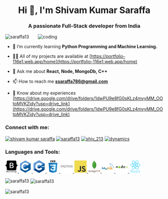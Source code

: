 
<h1 align="center">Hi 👋, I'm Shivam Kumar Saraffa</h1>
<h3 align="center">A passionate Full-Stack developer from India</h3>


<img align="right" alt="coding" width="400" src="https://user-images.githubusercontent.com/55389276/140866485-8fb1c876-9a8f-4d6a-98dc-08c4981eaf70.gif" ></img>

<p align="left"> <img src="https://komarev.com/ghpvc/?username=saraffa13&label=Profile%20views&color=0e75b6&style=flat" alt="saraffa13" /> </p>

- 🌱 I’m currently learning **Python Programming and Machine Learning.**

- 👨‍💻 All of my projects are available at [https://portfolio-116e1.web.app/home](https://portfolio-116e1.web.app/home)

- 💬 Ask me about **React, Node, MongoDb, C++**

- 📫 How to reach me **ssaraffa786@gmail.com**

- 📄 Know about my experiences [https://drive.google.com/drive/folders/1dwPU9e8fG0sKLz4mvyMM_OOtpMVKZjdy?usp=drive_link](https://drive.google.com/drive/folders/1dwPU9e8fG0sKLz4mvyMM_OOtpMVKZjdy?usp=drive_link)

<h3 align="left">Connect with me:</h3>
<p align="left">
<a href="https://linkedin.com/in/shivam kumar saraffa" target="blank"><img align="center" src="https://raw.githubusercontent.com/rahuldkjain/github-profile-readme-generator/master/src/images/icons/Social/linked-in-alt.svg" alt="shivam kumar saraffa" height="30" width="40" /></a>
<a href="https://instagram.com/saraffa13" target="blank"><img align="center" src="https://raw.githubusercontent.com/rahuldkjain/github-profile-readme-generator/master/src/images/icons/Social/instagram.svg" alt="saraffa13" height="30" width="40" /></a>
<a href="https://www.codechef.com/users/shiv_213" target="blank"><img align="center" src="https://cdn.jsdelivr.net/npm/simple-icons@3.1.0/icons/codechef.svg" alt="shiv_213" height="30" width="40" /></a>
<a href="https://auth.geeksforgeeks.org/user/dynamics" target="blank"><img align="center" src="https://raw.githubusercontent.com/rahuldkjain/github-profile-readme-generator/master/src/images/icons/Social/geeks-for-geeks.svg" alt="dynamics" height="30" width="40" /></a>
</p>

<h3 align="left">Languages and Tools:</h3>
<p align="left"> <a href="https://getbootstrap.com" target="_blank" rel="noreferrer"> <img src="https://raw.githubusercontent.com/devicons/devicon/master/icons/bootstrap/bootstrap-plain-wordmark.svg" alt="bootstrap" width="40" height="40"/> </a> <a href="https://www.cprogramming.com/" target="_blank" rel="noreferrer"> <img src="https://raw.githubusercontent.com/devicons/devicon/master/icons/c/c-original.svg" alt="c" width="40" height="40"/> </a> <a href="https://www.w3schools.com/cpp/" target="_blank" rel="noreferrer"> <img src="https://raw.githubusercontent.com/devicons/devicon/master/icons/cplusplus/cplusplus-original.svg" alt="cplusplus" width="40" height="40"/> </a> <a href="https://www.w3schools.com/css/" target="_blank" rel="noreferrer"> <img src="https://raw.githubusercontent.com/devicons/devicon/master/icons/css3/css3-original-wordmark.svg" alt="css3" width="40" height="40"/> </a> <a href="https://expressjs.com" target="_blank" rel="noreferrer"> <img src="https://raw.githubusercontent.com/devicons/devicon/master/icons/express/express-original-wordmark.svg" alt="express" width="40" height="40"/> </a> <a href="https://developer.mozilla.org/en-US/docs/Web/JavaScript" target="_blank" rel="noreferrer"> <img src="https://raw.githubusercontent.com/devicons/devicon/master/icons/javascript/javascript-original.svg" alt="javascript" width="40" height="40"/> </a> <a href="https://www.mongodb.com/" target="_blank" rel="noreferrer"> <img src="https://raw.githubusercontent.com/devicons/devicon/master/icons/mongodb/mongodb-original-wordmark.svg" alt="mongodb" width="40" height="40"/> </a> <a href="https://www.mysql.com/" target="_blank" rel="noreferrer"> <img src="https://raw.githubusercontent.com/devicons/devicon/master/icons/mysql/mysql-original-wordmark.svg" alt="mysql" width="40" height="40"/> </a> <a href="https://nodejs.org" target="_blank" rel="noreferrer"> <img src="https://raw.githubusercontent.com/devicons/devicon/master/icons/nodejs/nodejs-original-wordmark.svg" alt="nodejs" width="40" height="40"/> </a> <a href="https://reactjs.org/" target="_blank" rel="noreferrer"> <img src="https://raw.githubusercontent.com/devicons/devicon/master/icons/react/react-original-wordmark.svg" alt="react" width="40" height="40"/> </a> </p>

<p><img align="left" src="https://github-readme-stats.vercel.app/api/top-langs?username=saraffa13&show_icons=true&locale=en&layout=compact" alt="saraffa13" /></p>

<p>&nbsp;<img align="center" src="https://github-readme-stats.vercel.app/api?username=saraffa13&show_icons=true&locale=en" alt="saraffa13" /></p>

<p><img align="center" src="https://github-readme-streak-stats.herokuapp.com/?user=saraffa13&" alt="saraffa13" /></p>
